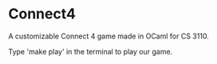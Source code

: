 # Connect4
A customizable Connect 4 game made in OCaml for CS 3110.

Type 'make play' in the terminal to play our game.